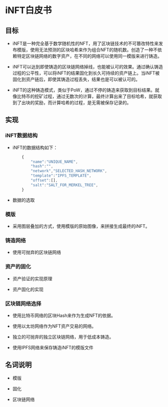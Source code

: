 # iNFT白皮书

## 目标

- iNFT是一种完全基于数学随机性的NFT，用了区块链技术的不可篡改特性来发布模版，使用无法预测的区块哈希来作为组合NFT的随机数。创造了一种不依赖特定区块链网络的数字资产，在不同的网络可以使用同一模版来进行铸造。

- iNFT可以达到即使铸造的区块链网络掉线，也能被认可的效果。通过确认铸造过程的公平性，可以将iNFT的结果固化到长久可持续的资产链上。当iNFT被固化到资产链后，即使其铸造过程丢失，结果也是可以被认可的。

- iNFT的这种铸造模式，类似于PoW，通过不停的铸造来获取到目标结果。就像比特币的挖矿过程，通过无数次的计算，最终计算出来了目标哈希，就获取到了出块的奖励，而计算哈希的过程，是无需被保存记录的。

## 实现

### iNFT数据结构

- iNFT的数据结构如下：

    ```javascript
        {
            "name":"UNIQUE_NAME",
            "hash":"",
            "network","SELECTED_HASH_NETWORK",
            "template":"IPFS_TEMPLATE",
            "offset":[],
            "salt":"SALT_FOR_MERKEL_TREE",
        }
    ```

- 数据的选取

### 模版

- 采用图层叠加的方式，使用模版的原始图像，来拼接生成最终的iNFT。

### 铸造网络

- 使用可抛弃的区块链网络

### 资产的固化

- 资产验证的实现原理

- 资产固化的实现

### 区块链网络选择

- 使用比特币网络的区块Hash来作为生成NFT的依据。

- 使用以太坊网络作为NFT资产交易的网络。

- 独立的可抛弃的独立区块链网络，用于低成本铸造。

- 使用IPFS网络来保存铸造iNFT的模版文件

## 名词说明

- 模版

- 固化

- 区块链网络